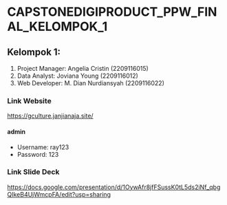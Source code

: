 # CAPSTONEDIGIPRODUCT_PPW_FINAL_KELOMPOK_1
## Kelompok 1:
1. Project Manager: Angelia Cristin (2209116015)
2. Data Analyst: Joviana Young (2209116012)
3. Web Developer: M. Dian Nurdiansyah (2209116022)

### Link Website
https://gculture.janjianaja.site/

#### admin
- Username: ray123
- Password: 123

### Link Slide Deck
https://docs.google.com/presentation/d/1OywAfr8jfFSussK0tL5ds2iNf_qbgQIkeB4UjWmcpFA/edit?usp=sharing
